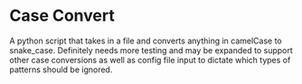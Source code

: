 # Case Convert

A python script that takes in a file and converts anything in camelCase to snake_case.
Definitely needs more testing and may be expanded to support other case conversions as
well as config file input to dictate which types of patterns should be ignored.
